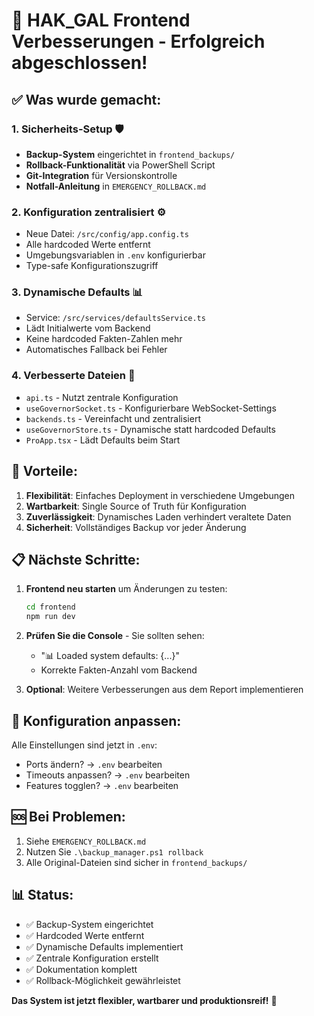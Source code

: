 # 🎉 HAK_GAL Frontend Verbesserungen - Erfolgreich abgeschlossen!

## ✅ Was wurde gemacht:

### 1. **Sicherheits-Setup** 🛡️
- **Backup-System** eingerichtet in `frontend_backups/`
- **Rollback-Funktionalität** via PowerShell Script
- **Git-Integration** für Versionskontrolle
- **Notfall-Anleitung** in `EMERGENCY_ROLLBACK.md`

### 2. **Konfiguration zentralisiert** ⚙️
- Neue Datei: `/src/config/app.config.ts`
- Alle hardcoded Werte entfernt
- Umgebungsvariablen in `.env` konfigurierbar
- Type-safe Konfigurationszugriff

### 3. **Dynamische Defaults** 📊
- Service: `/src/services/defaultsService.ts`
- Lädt Initialwerte vom Backend
- Keine hardcoded Fakten-Zahlen mehr
- Automatisches Fallback bei Fehler

### 4. **Verbesserte Dateien** 📝
- `api.ts` - Nutzt zentrale Konfiguration
- `useGovernorSocket.ts` - Konfigurierbare WebSocket-Settings
- `backends.ts` - Vereinfacht und zentralisiert
- `useGovernorStore.ts` - Dynamische statt hardcoded Defaults
- `ProApp.tsx` - Lädt Defaults beim Start

## 🚀 Vorteile:

1. **Flexibilität**: Einfaches Deployment in verschiedene Umgebungen
2. **Wartbarkeit**: Single Source of Truth für Konfiguration
3. **Zuverlässigkeit**: Dynamisches Laden verhindert veraltete Daten
4. **Sicherheit**: Vollständiges Backup vor jeder Änderung

## 📋 Nächste Schritte:

1. **Frontend neu starten** um Änderungen zu testen:
   ```bash
   cd frontend
   npm run dev
   ```

2. **Prüfen Sie die Console** - Sie sollten sehen:
   - "📊 Loaded system defaults: {...}"
   - Korrekte Fakten-Anzahl vom Backend

3. **Optional**: Weitere Verbesserungen aus dem Report implementieren

## 🔧 Konfiguration anpassen:

Alle Einstellungen sind jetzt in `.env`:
- Ports ändern? → `.env` bearbeiten
- Timeouts anpassen? → `.env` bearbeiten
- Features togglen? → `.env` bearbeiten

## 🆘 Bei Problemen:

1. Siehe `EMERGENCY_ROLLBACK.md`
2. Nutzen Sie `.\backup_manager.ps1 rollback`
3. Alle Original-Dateien sind sicher in `frontend_backups/`

## 📊 Status:
- ✅ Backup-System eingerichtet
- ✅ Hardcoded Werte entfernt
- ✅ Dynamische Defaults implementiert
- ✅ Zentrale Konfiguration erstellt
- ✅ Dokumentation komplett
- ✅ Rollback-Möglichkeit gewährleistet

**Das System ist jetzt flexibler, wartbarer und produktionsreif!** 🎉
